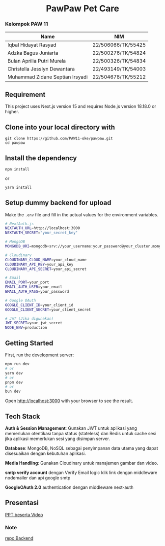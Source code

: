 <h1 align="center">
  PawPaw Pet Care
</h1>

### Kelompok PAW 11
| Name                            | NIM                |
| ------------------------------- | ------------------ |
| Iqbal Hidayat Rasyad            | 22/506066/TK/55425 |
| Adzka Bagus Juniarta            | 22/500276/TK/54824 |
| Bulan Aprilia Putri Murela      | 22/500326/TK/54834 |
| Christella Jesslyn Dewantara    | 22/493149/TK/54003 |
| Muhammad Zidane Septian Irsyadi | 22/504678/TK/55212 |

## Requirement

This project uses Next.js version 15 and requires Node.js version 18.18.0 or higher.

## Clone into your local directory with

```
git clone https://github.com/PAW11-oke/pawpaw.git
cd pawpaw
```

## Install the dependency

```
npm install
```
or
```bash
yarn install
```

## Setup dummy backend for upload
Make the `.env` file and fill in the actual values for the environment variables.

```bash
# NextAuth.js
NEXTAUTH_URL=http://localhost:3000
NEXTAUTH_SECRET="your_secret_key"

# MongoDB
MONGODB_URI=mongodb+srv://your_username:your_password@your_cluster.mongodb.net/your_database?retryWrites=true&w=majority

# Cloudinary
CLOUDINARY_CLOUD_NAME=your_cloud_name
CLOUDINARY_API_KEY=your_api_key
CLOUDINARY_API_SECRET=your_api_secret

# Email
EMAIL_PORT=your_port
EMAIL_AUTH_USER=your_email
EMAIL_AUTH_PASS=your_password

# Google OAuth
GOOGLE_CLIENT_ID=your_client_id
GOOGLE_CLIENT_SECRET=your_client_secret

# JWT (Jika digunakan)
JWT_SECRET=your_jwt_secret
NODE_ENV=production
```

## Getting Started

First, run the development server:

```bash
npm run dev
# or
yarn dev
# or
pnpm dev
# or
bun dev
```

Open [http://localhost:3000](http://localhost:3000) with your browser to see the result.

## Tech Stack

**Auth & Session Management**: Gunakan JWT untuk aplikasi yang memerlukan otentikasi tanpa status (stateless) dan Redis untuk cache sesi jika aplikasi memerlukan sesi yang disimpan server.

**Database**: MongoDB, NoSQL sebagai penyimpanan data utama yang dapat disesuaikan dengan kebutuhan aplikasi.

**Media Handling**: Gunakan Cloudinary untuk manajemen gambar dan video.

**smtp verify account** dengan Verify Email logic klik link dengan middleware nodemailer dan api google smtp

**GoogleOAuth 2.0** authentication dengan middleware next-auth

## Presentasi

[PPT beserta Video](https://drive.google.com/drive/folders/1HXU1JpZOf3sAzLB_NETIudHLOoZtbY9v?usp=sharing)

### Note

[repo Backend](https://github.com/PAW11-oke/pawpaw-be)